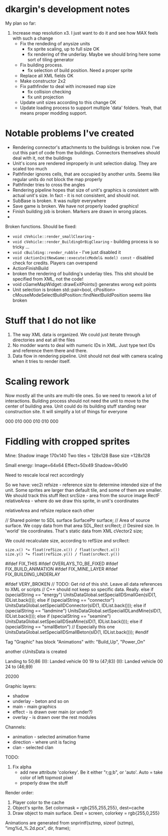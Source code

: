 # dkargin's development notes #


My plan so far:

1. Increase map resolution x3. I just want to do it and see how MAX feels with such a change
	- Fix the rendeding of anysize units
		- fix sprite scaling, up to full size 		OK
		- fix rendering of the underlay. Maybe we should bring here some sort of tiling generator
	- Fix building process.  
		- fix selection of build position. Need a proper sprite
	- Replace all XML fields 						OK
	- Make constructor 2x2
	- Fix pathfinder to deal with increased map size
		- fix collision checking
		- fix unit projection
	- Update unit sizes according to this change 	OK
	- Update loading process to support multiple 'data' folders. Yeah, that means proper modding support.

# Notable problems I've created #

 - Rendering connector's attachments to the buildings is broken now. I've cut this part of code from the buildings. Connectors themselves should deal with it, not the buildings
 - Unit's icons are rendered improperly in unit selection dialog. They are scaled too much
 - Pathfinder ignores cells, that are occupied by another units. Seems like regular units do not block the map properly
 - Pathfinder tries to cross the angles
 - Rendering pipeline hopes that size of unit's graphics is consistent with actual unit's size. In fact - it is not consistent, and should not.
 - SubBase is broken. It was nullptr everywhere
 - Save game is broken. We have not properly loaded graphics!
 - Finish building job is broken. Markers are drawn in wrong places.
 - 

Broken functions. Should be fixed:

 - `void cVehicle::render_smallClearing` - 
 - `void cVehicle::render_BuildingOrBigClearing` - building process is so tricky ...
 - `void cBuilding::render_rubble` - I've just disabled it
 - `void cActionInitNewGame::execute(cModel& model) const` - disabled check for credits. Players 
 can overspend
 - ActionFinishBuild
 - broken the rendering of building's underlay tiles. This shit should be specified from XML, not the code!
 - void cGameMapWidget::drawExitPoints() generates wrong exit points
 - Unit selection is broken
 std::pair<bool, cPosition> cMouseModeSelectBuildPosition::findNextBuildPosition seems like broken


# Stuff that I do not like #

1. The way XML data is organized. We could just iterate through directories and eat all the files
2. No modder wants to deal with numeric IDs in XML. Just type text IDs and reference them there and there.
3. Data flow in rendering pipeline. Unit should not deal with camera scaling when it tries to render itself.

# Scaling rework #

Now mostly all the units are multi-tile ones. So we need to rework a lot of interactions. 
Building process should not need the unit to move to the center of building area. Unit could do its building stuff standing near construction site. It will simplify a lot of things for everyone


<TileGen name="connectors" file="connectors.pcx" size="64x64">
	<!--Central connector not connected anywhere-->
	<Rule pos="0x0">
		000
		010
		000
	</Rule>
	<!--Use this tile if there is a connection from the upper side-->
	<Rule pos="1x0">
		010
		010
		000
	</Rule>
</TileGen>

# Fiddling with cropped sprites #
Mine:
	Shadow image 170x140
	Two tiles = 128x128
	Base size =128x128

Small energy:
	Image=64x64
	Effect=50x49
	Shadow=90x90

Need to rescale local rect accordingly

So we have: 
vec2i refsize - reference size to determine intended size of the unit. Some sprites are larger than default tile, and some of them are smaller. We should track this stuff
Rect srcSize - area from the source image
RectF relativeArea - where do we draw this sprite, in unit's coordinates

relativeArea and refsize replace each other

// Shared pointer to SDL surface
SurfacePtr surface;
// Area of source surface. We copy data from that area
SDL_Rect srcRect;
// Desired size. In 'world' tile coordinates. That's static data from XML
cVector2 size;

We could recalculate size, according to refSize and srcRect:
```
size.x() *= float(refSize.x()) / float(srcRect.x())
size.y() *= float(refSize.y()) / float(srcRect.y())
```

#ifdef FIX_THIS
#ifdef OVERLAYS_TO_BE_FIXED
#ifdef FIX_BUILD_ANIMATION
#ifdef FIX_MINE_LAYER
#ifdef FIX_BUILDING_UNDERLAY

#ifdef VERY_BROKEN
// TODO: Get rid of this shit. Leave all data references to XML or scripts
// C++ should not keep so specific data. Really.
else if (specialString == "energy")
    UnitsDataGlobal.setSpecialIDSmallGen(sID(1, IDList.back()));
else if (specialString == "connector")
    UnitsDataGlobal.setSpecialIDConnector(sID(1, IDList.back()));
else if (specialString == "landmine")
    UnitsDataGlobal.setSpecialIDLandMine(sID(1, IDList.back()));
else if (specialString == "seamine")
    UnitsDataGlobal.setSpecialIDSeaMine(sID(1, IDList.back()));
else if (specialString == "smallBeton") // Especially this one
    UnitsDataGlobal.setSpecialIDSmallBeton(sID(1, IDList.back()));
#endif

Tag "Graphic" has block "Animations" with: "Build_Up", "Power_On"

another cUnitsData is created 

Landing to 50;86
(II): Landed vehicle 00 19 to (47;83)
(II): Landed vehicle 00 24 to (46;89)

20200

Graphic layers:
 - shadow
 - underlay - beton and so on
 - main - main graphics
 - effect - is drawn over main (or under?)
 - overlay - is drawn over the rest modules

Channels:
 - animation 	- selected animation frame
 - direction 	- where unit is facing
 - clan			- selected clan

TODO:
1. Fix alpha
	- add new attribute 'colorkey'. Be it either "r;g;b", or 'auto'. Auto = take color of left topmost pixel
	- properly draw the stuff


Render order:
1. Player color to the cache
2. Object's sprite. Set colormask = rgb{255,255,255}, dest=cache
3. Draw object to main surface. Dest = screen, colorkey = rgb{255,0,255}

Animations are generated from snprintf(sztmp, sizeof (sztmp), "img%d_%.2d.pcx", dir, frame);